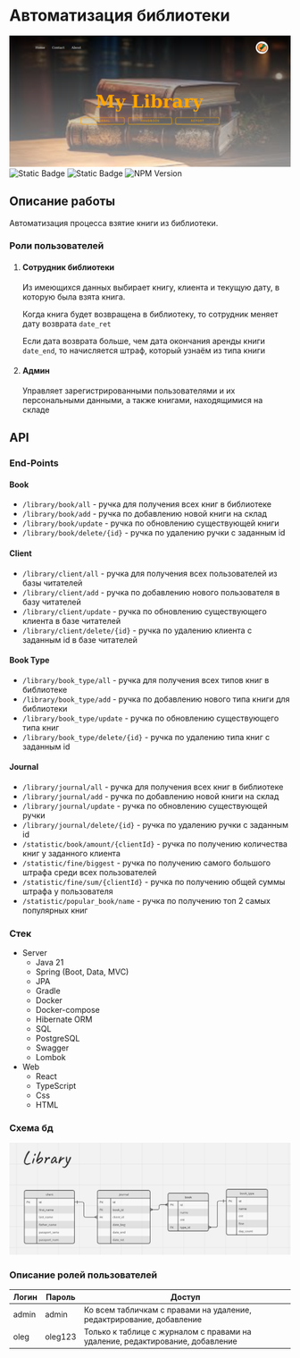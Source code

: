 # Автоматизация библиотеки
![index-page.png](img%2Findex-page.png)
![Static Badge](https://img.shields.io/badge/MIT-green?label=License)
![Static Badge](https://img.shields.io/badge/v1.0_(Alpha)-blue?label=Version)
![NPM Version](https://img.shields.io/npm/v/react)

## Описание работы
Автоматизация процесса взятие книги из библиотеки.

### Роли пользователей
1. #### Сотрудник библиотеки 
    Из имеющихся данных выбирает книгу, клиента и текущую дату, в которую была взята книга. 
    
    Когда книга будет возвращена в библиотеку, то сотрудник меняет дату возврата ```date_ret```
    
    Если дата возврата больше, чем дата окончания аренды книги ```date_end```, то начисляется штраф, который узнаём из типа книги
2. #### Админ
    Управляет зарегистрированными пользователями и их персональными данными, а также книгами, находящимися на складе

## API
### End-Points
#### Book
* ```/library/book/all``` - ручка для получения всех книг в библиотеке
* ```/library/book/add``` - ручка по добавлению новой книги на склад
* ```/library/book/update``` - ручка по обновлению существующей книги
* ```/library/book/delete/{id}``` - ручка по удалению ручки с заданным id

#### Client
* ```/library/client/all``` - ручка для получения всех пользователей из базы читателей
* ```/library/client/add``` - ручка по добавлению нового пользователя в базу читателей
* ```/library/client/update``` - ручка по обновлению существующего клиента в базе читателей
* ```/library/client/delete/{id}``` - ручка по удалению клиента с заданным id в базе читателей

#### Book Type
* ```/library/book_type/all``` - ручка для получения всех типов книг в библиотеке
* ```/library/book_type/add``` - ручка по добавлению нового типа книги для библиотеки
* ```/library/book_type/update``` - ручка по обновлению существующего типа книг
* ```/library/book_type/delete/{id}``` - ручка по удалению типа книг с заданным id

#### Journal
* ```/library/journal/all``` - ручка для получения всех книг в библиотеке
* ```/library/journal/add``` - ручка по добавлению новой книги на склад
* ```/library/journal/update``` - ручка по обновлению существующей ручки
* ```/library/journal/delete/{id}``` - ручка по удалению ручки с заданным id
* ```/statistic/book/amount/{clientId}``` - ручка по получению количества книг у заданного клиента
* ```/statistic/fine/biggest``` - ручка по получению самого большого штрафа среди всех пользователей
* ```/statistic/fine/sum/{clientId}``` - ручка по получению общей суммы штрафа у пользователя
* ```/statistic/popular_book/name``` - ручка по получению топ 2 самых популярных книг

### Стек
- Server
  * Java 21
  * Spring (Boot, Data, MVC)
  * JPA
  * Gradle
  * Docker
  * Docker-compose
  * Hibernate ORM
  * SQL
  * PostgreSQL
  * Swagger
  * Lombok
- Web
  * React
  * TypeScript
  * Css
  * HTML

### Схема бд
![library_schema.png](img%2Flibrary_schema.png)

### Описание ролей пользователей
| Логин  | Пароль  | Доступ                                                                        |
|--------|---------|-------------------------------------------------------------------------------|
| admin  | admin   | Ко всем табличкам с правами  на удаление, редактрирование, добавление         |
| oleg   | oleg123 | Только к таблице с журналом с правами на удаление, редактирование, добавление |
